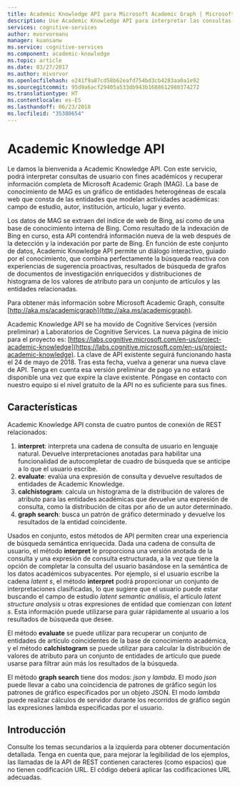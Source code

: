 ```yaml
---
title: Academic Knowledge API para Microsoft Academic Graph | Microsoft Docs
description: Use Academic Knowledge API para interpretar las consultas de usuario y recuperar información detallada de Academic Graph en Microsoft Cognitive Services.
services: cognitive-services
author: mvorvoreanu
manager: kuansanw
ms.service: cognitive-services
ms.component: academic-knowledge
ms.topic: article
ms.date: 03/27/2017
ms.author: mivorvor
ms.openlocfilehash: e241f9a87cd58b62eafd754bd3cb4283aa0a1e92
ms.sourcegitcommit: 95d9a6acf29405a533db943b1688612980374272
ms.translationtype: HT
ms.contentlocale: es-ES
ms.lasthandoff: 06/23/2018
ms.locfileid: "35380654"
---
```

# <a name="academic-knowledge-api"></a>Academic Knowledge API

Le damos la bienvenida a Academic Knowledge API. Con este servicio, podrá interpretar consultas de usuario con fines académicos y recuperar información completa de Microsoft Academic Graph (MAG). La base de conocimiento de MAG es un gráfico de entidades heterogéneas de escala web que consta de las entidades que modelan actividades académicas: campo de estudio, autor, institución, artículo, lugar y evento. 

Los datos de MAG se extraen del índice de web de Bing, así como de una base de conocimiento interna de Bing. Como resultado de la indexación de Bing en curso, esta API contendrá información nueva de la web después de la detección y la indexación por parte de Bing. En función de este conjunto de datos, Academic Knowledge API permite un diálogo interactivo, guiado por el conocimiento, que combina perfectamente la búsqueda reactiva con experiencias de sugerencia proactivas, resultados de búsqueda de grafos de documentos de investigación enriquecidos y distribuciones de histograma de los valores de atributo para un conjunto de artículos y las entidades relacionadas.

Para obtener más información sobre Microsoft Academic Graph, consulte [http://aka.ms/academicgraph](http://aka.ms/academicgraph).

Academic Knowledge API se ha movido de Cognitive Services (versión preliminar) a Laboratorios de Cognitive Services. La nueva página de inicio para el proyecto es: [https://labs.cognitive.microsoft.com/en-us/project-academic-knowledge](https://labs.cognitive.microsoft.com/en-us/project-academic-knowledge). La clave de API existente seguirá funcionando hasta el 24 de mayo de 2018. Tras esta fecha, vuelva a generar una nueva clave de API. Tenga en cuenta esa versión preliminar de pago ya no estará disponible una vez que expire la clave existente. Póngase en contacto con nuestro equipo si el nivel gratuito de la API no es suficiente para sus fines. 

## <a name="features"></a>Características
Academic Knowledge API consta de cuatro puntos de conexión de REST relacionados:  
  1. **interpret**: interpreta una cadena de consulta de usuario en lenguaje natural. Devuelve interpretaciones anotadas para habilitar una funcionalidad de autocompletar de cuadro de búsqueda que se anticipe a lo que el usuario escribe.  
  2. **evaluate**: evalúa una expresión de consulta y devuelve resultados de entidades de Academic Knowledge.  
  3. **calchistogram**: calcula un histograma de la distribución de valores de atributo para las entidades académicas que devuelve una expresión de consulta, como la distribución de citas por año de un autor determinado.  
  4. **graph search**: busca un patrón de gráfico determinado y devuelve los resultados de la entidad coincidente.

Usados en conjunto, estos métodos de API permiten crear una experiencia de búsqueda semántica enriquecida. Dada una cadena de consulta de usuario, el método **interpret** le proporciona una versión anotada de la consulta y una expresión de consulta estructurada, a la vez que tiene la opción de completar la consulta del usuario basándose en la semántica de los datos académicos subyacentes. Por ejemplo, si el usuario escribe la cadena *latent s*, el método **interpret** podrá proporcionar un conjunto de interpretaciones clasificadas, lo que sugiere que el usuario puede estar buscando el campo de estudio *latent semantic análisis*, el artículo *latent structure analysis* u otras expresiones de entidad que comienzan con *latent s*. Esta información puede utilizarse para guiar rápidamente al usuario a los resultados de búsqueda que desee.

El método **evaluate** se puede utilizar para recuperar un conjunto de entidades de artículo coincidentes de la base de conocimiento académica, y el método **calchistogram** se puede utilizar para calcular la distribución de valores de atributo para un conjunto de entidades de artículo que puede usarse para filtrar aún más los resultados de la búsqueda.        

El método **graph search** tiene dos modos: *json* y *lambda*. El modo *json* puede llevar a cabo una coincidencia de patrones de gráfico según los patrones de gráfico especificados por un objeto JSON. El modo *lambda* puede realizar cálculos de servidor durante los recorridos de gráfico según las expresiones lambda especificadas por el usuario.

## <a name="getting-started"></a>Introducción 
Consulte los temas secundarios a la izquierda para obtener documentación detallada.  Tenga en cuenta que, para mejorar la legibilidad de los ejemplos, las llamadas de la API de REST contienen caracteres (como espacios) que no tienen codificación URL.  El código deberá aplicar las codificaciones URL adecuadas.
